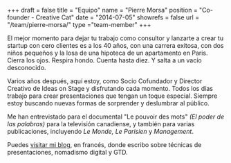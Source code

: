 +++
draft		= false
title		= "Equipo"
name		= "Pierre Morsa"
position 	= "Co-founder - Creative Cat"
date 		= "2014-07-05"
showrefs	= false
url			= "/team/pierre-morsa/"
type		="team-member"
+++

El mejor momento para dejar tu trabajo como consultor y lanzarte a crear tu startup con cero clientes es a los 40 años, con una carrera exitosa, con dos niños pequeños y la losa de una hipoteca de un apartamento en Paris. Cierra los ojos. Respira hondo. Cuenta hasta diez. Y salta a un vacío desconocido.

Varios años después, aquí estoy, como Socio Cofundador y Director Creativo de Ideas on Stage y disfrutando cada momento. Todos los días trabajo para crear presentaciones que tengan un toque especial. Siempre estoy buscando nuevas formas de sorprender y deslumbrar al público.

Me han entrevistado para el documental "Le pouvoir des mots" *(El poder de las palabras)* para la televisión canadiense, y también para varias publicaciones, incluyendo *Le Monde, Le Parisien* y *Management*.

Puedes [visitar mi blog](https://www.pierremorsa.com/), en francés, donde escribo sobre técnicas de presentaciones, nomadismo digital y GTD.
